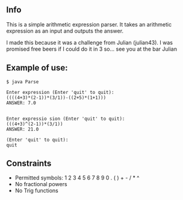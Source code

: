 Info
-------------------------------------------
This is a simple arithmetic expression parser.
It takes an arithmetic expression as an input and outputs the answer.

I made this because it was a challenge from Julian (julian43). I was promised free beers if I could do it in 3 so... see you at the bar Julian


Example of use:
------------------------------------------------
```
$ java Parse 

Enter expression (Enter 'quit' to quit):
((((4+3)*(2-1))*(3/1))-((2+5)*(1+1)))
ANSWER: 7.0


Enter expressio sion (Enter 'quit' to quit): 
(((4+3)^(2-1))*(3/1))
ANSWER: 21.0

(Enter 'quit' to quit): 
quit
```

Constraints
---------------------------------------------
- Permitted symbols: 1 2 3 4 5 6 7 8 9 0 . ( ) + - / * ^
- No fractional powers
- No Trig functions



